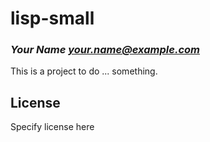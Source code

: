 # lisp-small
### _Your Name <your.name@example.com>_

This is a project to do ... something.

## License

Specify license here

